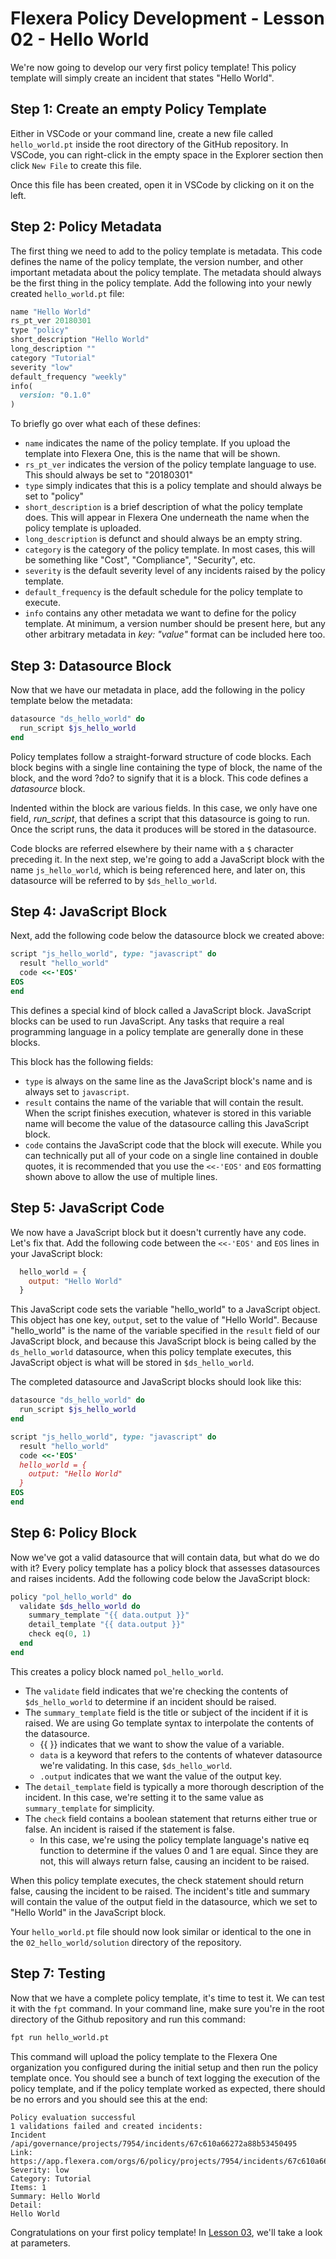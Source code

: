 # Flexera Policy Development - Lesson 02 - Hello World

We're now going to develop our very first policy template! This policy template will simply create an incident that states "Hello World".

## Step 1: Create an empty Policy Template

Either in VSCode or your command line, create a new file called `hello_world.pt` inside the root directory of the GitHub repository. In VSCode, you can right-click in the empty space in the Explorer section then click `New File` to create this file.

Once this file has been created, open it in VSCode by clicking on it on the left.

## Step 2: Policy Metadata

The first thing we need to add to the policy template is metadata. This code defines the name of the policy template, the version number, and other important metadata about the policy template. The metadata should always be the first thing in the policy template. Add the following into your newly created `hello_world.pt` file:

```ruby
name "Hello World"
rs_pt_ver 20180301
type "policy"
short_description "Hello World"
long_description ""
category "Tutorial"
severity "low"
default_frequency "weekly"
info(
  version: "0.1.0"
)
```

To briefly go over what each of these defines:

* `name` indicates the name of the policy template. If you upload the template into Flexera One, this is the name that will be shown.
* `rs_pt_ver` indicates the version of the policy template language to use. This should always be set to "20180301"
* `type` simply indicates that this is a policy template and should always be set to "policy"
* `short_description` is a brief description of what the policy template does. This will appear in Flexera One underneath the name when the policy template is uploaded.
* `long_description` is defunct and should always be an empty string.
* `category` is the category of the policy template. In most cases, this will be something like "Cost", "Compliance", "Security", etc.
* `severity` is the default severity level of any incidents raised by the policy template.
* `default_frequency` is the default schedule for the policy template to execute.
* `info` contains any other metadata we want to define for the policy template. At minimum, a version number should be present here, but any other arbitrary metadata in *key: "value"* format can be included here too.

## Step 3: Datasource Block

Now that we have our metadata in place, add the following in the policy template below the metadata:

```ruby
datasource "ds_hello_world" do
  run_script $js_hello_world
end
```

Policy templates follow a straight-forward structure of code blocks. Each block begins with a single line containing the type of block, the name of the block, and the word ?do? to signify that it is a block. This code defines a *datasource* block.

Indented within the block are various fields. In this case, we only have one field, *run_script*, that defines a script that this datasource is going to run. Once the script runs, the data it produces will be stored in the datasource.

Code blocks are referred elsewhere by their name with a `$` character preceding it. In the next step, we're going to add a JavaScript block with the name `js_hello_world`, which is being referenced here, and later on, this datasource will be referred to by `$ds_hello_world`.

## Step 4: JavaScript Block

Next, add the following code below the datasource block we created above:

```ruby
script "js_hello_world", type: "javascript" do
  result "hello_world"
  code <<-'EOS'
EOS
end
```

This defines a special kind of block called a JavaScript block. JavaScript blocks can be used to run JavaScript. Any tasks that require a real programming language in a policy template are generally done in these blocks.

This block has the following fields:

* `type` is always on the same line as the JavaScript block's name and is always set to `javascript`.
* `result` contains the name of the variable that will contain the result. When the script finishes execution, whatever is stored in this variable name will become the value of the datasource calling this JavaScript block.
* `code` contains the JavaScript code that the block will execute. While you can technically put all of your code on a single line contained in double quotes, it is recommended that you use the `<<-'EOS'` and `EOS` formatting shown above to allow the use of multiple lines.

## Step 5: JavaScript Code

We now have a JavaScript block but it doesn't currently have any code. Let's fix that. Add the following code between the `<<-'EOS'` and `EOS` lines in your JavaScript block:

```javascript
  hello_world = {
    output: "Hello World"
  }
```

This JavaScript code sets the variable "hello_world" to a JavaScript object. This object has one key, `output`, set to the value of "Hello World". Because "hello_world" is the name of the variable specified in the `result` field of our JavaScript block, and because this JavaScript block is being called by the `ds_hello_world` datasource, when this policy template executes, this JavaScript object is what will be stored in `$ds_hello_world`.

The completed datasource and JavaScript blocks should look like this:

```ruby
datasource "ds_hello_world" do
  run_script $js_hello_world
end

script "js_hello_world", type: "javascript" do
  result "hello_world"
  code <<-'EOS'
  hello_world = {
    output: "Hello World"
  }
EOS
end
```

## Step 6: Policy Block

Now we've got a valid datasource that will contain data, but what do we do with it? Every policy template has a policy block that assesses datasources and raises incidents. Add the following code below the JavaScript block:

```ruby
policy "pol_hello_world" do
  validate $ds_hello_world do
    summary_template "{{ data.output }}"
    detail_template "{{ data.output }}"
    check eq(0, 1)
  end
end
```

This creates a policy block named `pol_hello_world`.

* The `validate` field indicates that we're checking the contents of `$ds_hello_world` to determine if an incident should be raised.
* The `summary_template` field is the title or subject of the incident if it is raised. We are using Go template syntax to interpolate the contents of the datasource.
  * {{ }} indicates that we want to show the value of a variable.
  * `data` is a keyword that refers to the contents of whatever datasource we're validating. In this case, `$ds_hello_world`.
  * `.output` indicates that we want the value of the output key.
* The `detail_template` field is typically a more thorough description of the incident. In this case, we're setting it to the same value as `summary_template` for simplicity.
* The `check` field contains a boolean statement that returns either true or false. An incident is raised if the statement is false.
  * In this case, we're using the policy template language's native eq function to determine if the values 0 and 1 are equal. Since they are not, this will always return false, causing an incident to be raised.

When this policy template executes, the check statement should return false, causing the incident to be raised. The incident's title and summary will contain the value of the output field in the datasource, which we set to "Hello World" in the JavaScript block.

Your `hello_world.pt` file should now look similar or identical to the one in the `02_hello_world/solution` directory of the repository.

## Step 7: Testing

Now that we have a complete policy template, it's time to test it. We can test it with the `fpt` command. In your command line, make sure you're in the root directory of the Github repository and run this command:

```bash
fpt run hello_world.pt
```

This command will upload the policy template to the Flexera One organization you configured during the initial setup and then run the policy template once. You should see a bunch of text logging the execution of the policy template, and if the policy template worked as expected, there should be no errors and you should see this at the end:

```text
Policy evaluation successful
1 validations failed and created incidents:
Incident /api/governance/projects/7954/incidents/67c610a66272a88b53450495
Link: https://app.flexera.com/orgs/6/policy/projects/7954/incidents/67c610a66272a88b53450495
Severity: low
Category: Tutorial
Items: 1
Summary: Hello World
Detail:
Hello World
```

Congratulations on your first policy template! In [Lesson 03](https://github.com/flexera-public/policy_engine_training/blob/main/03_parameters), we'll take a look at parameters.

